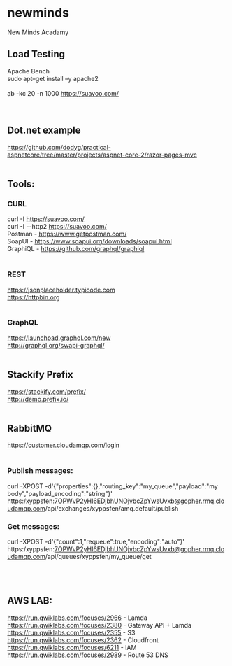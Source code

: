 # newminds
New Minds Acadamy

## Load Testing
Apache Bench <br>
sudo apt–get install –y apache2<br>
<br>
ab -kc 20 -n 1000 https://suavoo.com/ <br>
<br>
<br>
## Dot.net example
https://github.com/dodyg/practical-aspnetcore/tree/master/projects/aspnet-core-2/razor-pages-mvc <br>
<br>
## Tools:
### CURL <br>
curl -I https://suavoo.com/ <br>
curl -I --http2 https://suavoo.com/ <br>
Postman - https://www.getpostman.com/ <br>
SoapUI - https://www.soapui.org/downloads/soapui.html <br>
GraphiQL - https://github.com/graphql/graphiql <br>
 <br>
### REST
https://jsonplaceholder.typicode.com <br>
https://httpbin.org <br>
 <br>
### GraphQL <br>
https://launchpad.graphql.com/new <br>
http://graphql.org/swapi-graphql/ <br>
 <br>
## Stackify Prefix
https://stackify.com/prefix/ <br>
http://demo.prefix.io/ <br>
 <br>
## RabbitMQ
https://customer.cloudamqp.com/login <br>
 <br>
### Publish messages:
curl -XPOST -d'{"properties":{},"routing_key":"my_queue","payload":"my body","payload_encoding":"string"}' https:/xyppsfen:7OPWvP2yHI6EDjbhUNOjvbcZpYwsUvxb@gopher.rmq.cloudamqp.com/api/exchanges/xyppsfen/amq.default/publish
 <br>
### Get messages:
curl -XPOST -d'{"count":1,"requeue":true,"encoding":"auto"}' https:/xyppsfen:7OPWvP2yHI6EDjbhUNOjvbcZpYwsUvxb@gopher.rmq.cloudamqp.com/api/queues/xyppsfen/my_queue/get <br>
 <br>
 <br>
 <br>
## AWS LAB:
https://run.qwiklabs.com/focuses/2966 - Lamda <br>
https://run.qwiklabs.com/focuses/2380 - Gateway API + Lamda <br>
https://run.qwiklabs.com/focuses/2355 - S3 <br>
https://run.qwiklabs.com/focuses/2362 - Cloudfront <br>
https://run.qwiklabs.com/focuses/6211 - IAM <br>
https://run.qwiklabs.com/focuses/2989 - Route 53 DNS <br>
